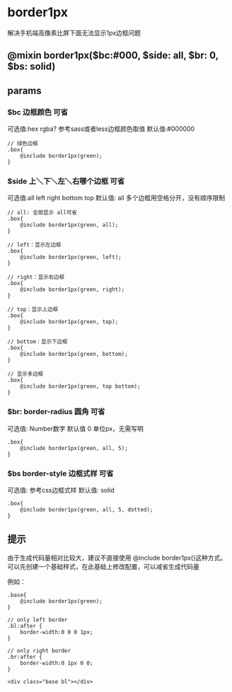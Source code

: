 # border1px
解决手机端高像素比屏下面无法显示1px边框问题

## @mixin border1px($bc:#000, $side: all, $br: 0, $bs: solid)

## params

### $bc 边框颜色 可省
可选值:hex rgba? 参考sass或者less边框颜色取值
默认值:#000000

    // 绿色边框
    .box{
        @include border1px(green);
    }

### $side 上＼下＼左＼右哪个边框 可省
可选值:all left right bottom top
默认值: all
多个边框用空格分开，没有顺序限制

    // all: 全部显示 all可省
    .box{
        @include border1px(green, all);
    }

    // left：显示左边框
    .box{
        @include border1px(green, left);
    }

    // right：显示右边框
    .box{
        @include border1px(green, right);
    }

    // top：显示上边框
    .box{
        @include border1px(green, top);
    }

    // bottom：显示下边框
    .box{
        @include border1px(green, bottom);
    }

    // 显示多边框
    .box{
        @include border1px(green, top bottom);
    }

### $br: border-radius 圆角 可省
可选值: Number数字
默认值 0
单位px，无需写明

    .box{
        @include border1px(green, all, 5);
    }


### $bs border-style 边框式样 可省
可选值: 参考css边框式样
默认值: solid

    .box{
        @include border1px(green, all, 5, dotted);
    }


## 提示
由于生成代码量相对比较大，建议不直接使用 @include border1px()这种方式。
可以先创建一个基础样式，在此基础上修改配置，可以减省生成代码量

例如：

    .base{
        @include border1px(green);
    }

    // only left border
    .bl:after {
        border-width:0 0 0 1px;
    }

    // only right border
    .br:after {
        border-width:0 1px 0 0;
    }

    <div class="base bl"></div>
